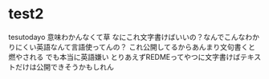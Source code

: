 # test2
tesutodayo
意味わかんなくて草
なにこれ文字書けばいいの？なんでこんなわかりにくい英語なんて言語使ってんの？
これ公開してるからあんまり文句書くと燃やされる
でも本当に英語嫌い
とりあえずREDMEってやつに文字書けばテキストだけは公開できそうかもしれん
